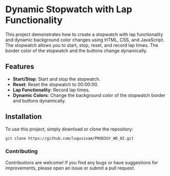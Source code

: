 # Dynamic Stopwatch with Lap Functionality

This project demonstrates how to create a stopwatch with lap functionality and dynamic background color changes using HTML, CSS, and JavaScript. The stopwatch allows you to start, stop, reset, and record lap times. The border color of the stopwatch and the buttons change dynamically.


## Features

- **Start/Stop**: Start and stop the stopwatch.
- **Reset**: Reset the stopwatch to 00:00:00.
- **Lap Functionality**: Record lap times.
- **Dynamic Colors**: Change the background color of the stopwatch border and buttons dynamically.

## Installation

To use this project, simply download or clone the repository:

```bash
git clone https://github.com/logusivam/PRODIGY_WD_02.git
```

### Contributing
Contributions are welcome! If you find any bugs or have suggestions for improvements, please open an issue or submit a pull request.
